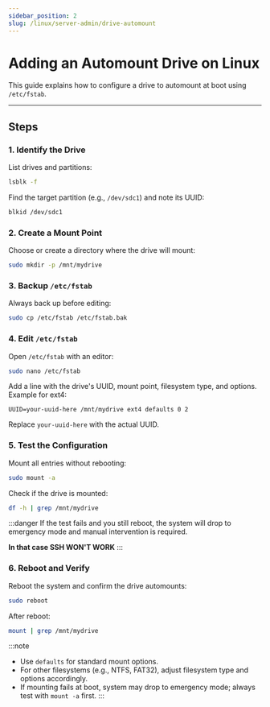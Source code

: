```yaml
---
sidebar_position: 2
slug: /linux/server-admin/drive-automount
---
```


# Adding an Automount Drive on Linux

This guide explains how to configure a drive to automount at boot using `/etc/fstab`.

---

## Steps

### 1. Identify the Drive

List drives and partitions:

```bash
lsblk -f
```

Find the target partition (e.g., `/dev/sdc1`) and note its UUID:

```bash
blkid /dev/sdc1
```

### 2. Create a Mount Point

Choose or create a directory where the drive will mount:

```bash
sudo mkdir -p /mnt/mydrive
```

### 3. Backup `/etc/fstab`

Always back up before editing:

```bash
sudo cp /etc/fstab /etc/fstab.bak
```

### 4. Edit `/etc/fstab`

Open `/etc/fstab` with an editor:

```bash
sudo nano /etc/fstab
```

Add a line with the drive's UUID, mount point, filesystem type, and options. Example for ext4:

```
UUID=your-uuid-here /mnt/mydrive ext4 defaults 0 2
```

Replace `your-uuid-here` with the actual UUID.

### 5. Test the Configuration

Mount all entries without rebooting:

```bash
sudo mount -a
```

Check if the drive is mounted:

```bash
df -h | grep /mnt/mydrive
```

:::danger
If the test fails and you still reboot, the system will drop to emergency mode and manual intervention is required.

**In that case SSH WON'T WORK**
:::

### 6. Reboot and Verify

Reboot the system and confirm the drive automounts:

```bash
sudo reboot
```

After reboot:

```bash
mount | grep /mnt/mydrive
```
:::note
- Use `defaults` for standard mount options.
- For other filesystems (e.g., NTFS, FAT32), adjust filesystem type and options accordingly.
- If mounting fails at boot, system may drop to emergency mode; always test with `mount -a` first.
:::